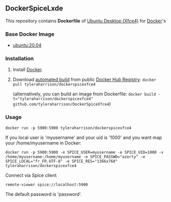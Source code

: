 ## DockerSpiceLxde

This repository contains **Dockerfile** of [Ubuntu Desktop (Xfce4)](http://xfce.org/) for [Docker](https://www.docker.com/)'s


### Base Docker Image

* [ubuntu:20.04](https://registry.hub.docker.com/_/ubuntu/)


### Installation

1. Install [Docker](https://www.docker.com/).

2. Download [automated build](https://registry.hub.docker.com/u/tyleraharrison/dockerspicexfce4/) from public [Docker Hub Registry](https://registry.hub.docker.com/): `docker pull tyleraharrison/dockerspicexfce4`

   (alternatively, you can build an image from Dockerfile: `docker build -t="tyleraharrison/dockerspicexfce4" github.com/tyleraharrison/DockerSpiceXfce4`)


### Usage


	docker run -p 5900:5900 tyleraharrison/dockerspicexfce4

If you local user is 'myusername' and your uid is '1000' and you want map your /home/myusername in Docker:


	docker run -p 5900:5900 -e SPICE_USER=myusername -e SPICE_UID=1000 -v /home/myusername:/home/myusername -e SPICE_PASSWD="azerty" -e SPICE_LOCAL="fr_FR.UTF-8" -e SPICE_RES="1366x768" tyleraharrison/dockerspicexfce4

Connect via Spice client 
	
	remote-viewer spice://localhost:5900

The default password is 'password'.


